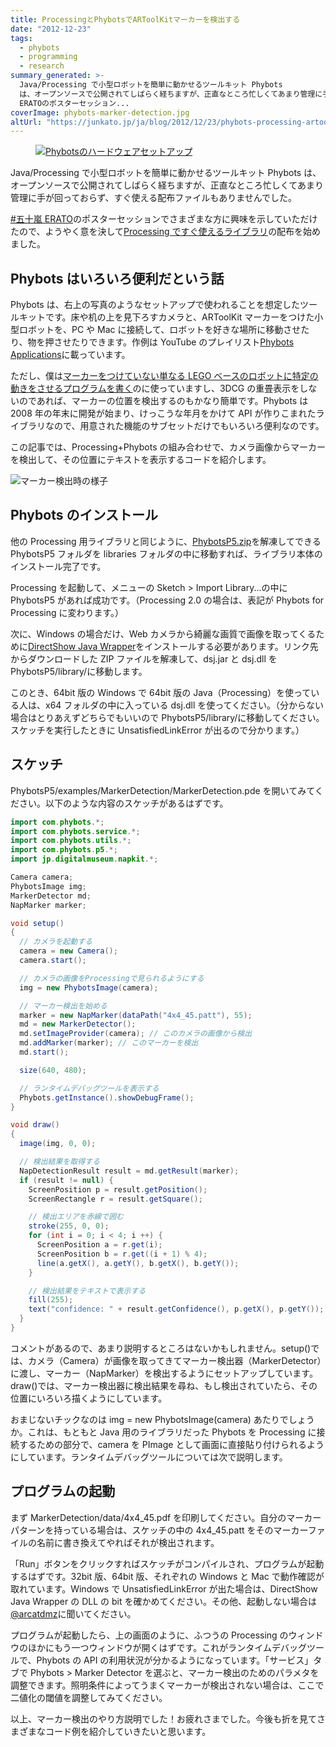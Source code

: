 ```yaml
---
title: ProcessingとPhybotsでARToolKitマーカーを検出する
date: "2012-12-23"
tags:
  - phybots
  - programming
  - research
summary_generated: >-
  Java/Processing で小型ロボットを簡単に動かせるツールキット Phybots
  は、オープンソースで公開されてしばらく経ちますが、正直なところ忙しくてあまり管理に手が回っておらず、すぐ使える配布ファイルもありませんでした。#五十嵐
  ERATOのポスターセッション...
coverImage: phybots-marker-detection.jpg
altUrl: "https://junkato.jp/ja/blog/2012/12/23/phybots-processing-artoolkit"
---
```


<figure className="right">
  <a href="/images/phybots-overview.jpg"><img src="/images/phybots-overview-300x211.jpg" alt="Phybotsのハードウェアセットアップ" /></a>
</figure>

Java/Processing で小型ロボットを簡単に動かせるツールキット Phybots は、オープンソースで公開されてしばらく経ちますが、正直なところ忙しくてあまり管理に手が回っておらず、すぐ使える配布ファイルもありませんでした。

[#五十嵐 ERATO](http://togetter.com/li/425443)のポスターセッションでさまざまな方に興味を示していただけたので、ようやく意を決して[Processing ですぐ使えるライブラリ](https://github.com/arcatdmz/phybots/blob/master/dist/PhybotsP5.zip "Phybots 1.0.0 for Processing")の配布を始めました。

## Phybots はいろいろ便利だという話

Phybots は、右上の写真のようなセットアップで使われることを想定したツールキットです。床や机の上を見下ろすカメラと、ARToolKit マーカーをつけた小型ロボットを、PC や Mac に接続して、ロボットを好きな場所に移動させたり、物を押させたりできます。作例は YouTube のプレイリスト[Phybots Applications](https://www.youtube.com/playlist?list=PL5EC9CECDDBEA183A)に載っています。

ただし、僕は[マーカーをつけていない単なる LEGO ベースのロボットに特定の動きをさせるプログラムを書く](https://junkato.jp/ja/picode/ "Picode: ソースコードに写真を貼り込める統合開発環境 ")のに使っていますし、3DCG の重畳表示をしないのであれば、マーカーの位置を検出するのもかなり簡単です。Phybots は 2008 年の年末に開発が始まり、けっこうな年月をかけて API が作りこまれたライブラリなので、用意された機能のサブセットだけでもいろいろ便利なのです。

この記事では、Processing+Phybots の組み合わせで、カメラ画像からマーカーを検出して、その位置にテキストを表示するコードを紹介します。

![](/images/phybots-marker-detection.jpg "マーカー検出時の様子")

## Phybots のインストール

他の Processing 用ライブラリと同じように、[PhybotsP5.zip](https://github.com/arcatdmz/phybots/blob/master/dist/PhybotsP5.zip "Phybots 1.0.0 for Processing")を解凍してできる PhybotsP5 フォルダを libraries フォルダの中に移動すれば、ライブラリ本体のインストール完了です。

Processing を起動して、メニューの Sketch > Import Library...の中に PhybotsP5 があれば成功です。（Processing 2.0 の場合は、表記が Phybots for Processing に変わります。）

次に、Windows の場合だけ、Web カメラから綺麗な画質で画像を取ってくるために[DirectShow Java Wrapper](http://www.humatic.de/htools/dsj/download.htm)をインストールする必要があります。リンク先からダウンロードした ZIP ファイルを解凍して、dsj.jar と dsj.dll を PhybotsP5/library/に移動します。

このとき、64bit 版の Windows で 64bit 版の Java（Processing）を使っている人は、x64 フォルダの中に入っている dsj.dll を使ってください。（分からない場合はとりあえずどちらでもいいので PhybotsP5/library/に移動してください。スケッチを実行したときに UnsatisfiedLinkError が出るので分かります。）

## スケッチ

PhybotsP5/examples/MarkerDetection/MarkerDetection.pde を開いてみてください。以下のような内容のスケッチがあるはずです。

```java
import com.phybots.*;
import com.phybots.service.*;
import com.phybots.utils.*;
import com.phybots.p5.*;
import jp.digitalmuseum.napkit.*;

Camera camera;
PhybotsImage img;
MarkerDetector md;
NapMarker marker;

void setup()
{
  // カメラを起動する
  camera = new Camera();
  camera.start();

  // カメラの画像をProcessingで見られるようにする
  img = new PhybotsImage(camera);

  // マーカー検出を始める
  marker = new NapMarker(dataPath("4x4_45.patt"), 55);
  md = new MarkerDetector();
  md.setImageProvider(camera); // このカメラの画像から検出
  md.addMarker(marker); // このマーカーを検出
  md.start();

  size(640, 480);

  // ランタイムデバッグツールを表示する
  Phybots.getInstance().showDebugFrame();
}

void draw()
{
  image(img, 0, 0);

  // 検出結果を取得する
  NapDetectionResult result = md.getResult(marker);
  if (result != null) {
    ScreenPosition p = result.getPosition();
    ScreenRectangle r = result.getSquare();

    // 検出エリアを赤線で囲む
    stroke(255, 0, 0);
    for (int i = 0; i < 4; i ++) {
      ScreenPosition a = r.get(i);
      ScreenPosition b = r.get((i + 1) % 4);
      line(a.getX(), a.getY(), b.getX(), b.getY());
    }

    // 検出結果をテキストで表示する
    fill(255);
    text("confidence: " + result.getConfidence(), p.getX(), p.getY());
  }
}
```

コメントがあるので、あまり説明するところはないかもしれません。setup()では、カメラ（Camera）が画像を取ってきてマーカー検出器（MarkerDetector）に渡し、マーカー（NapMarker）を検出するようにセットアップしています。draw()では、マーカー検出器に検出結果を尋ね、もし検出されていたら、その位置にいろいろ描くようにしています。

おまじないチックなのは img = new PhybotsImage(camera) あたりでしょうか。これは、もともと Java 用のライブラリだった Phybots を Processing に接続するための部分で、camera を PImage として画面に直接貼り付けられるようにしています。ランタイムデバッグツールについては次で説明します。

## プログラムの起動

まず MarkerDetection/data/4x4_45.pdf を印刷してください。自分のマーカーパターンを持っている場合は、スケッチの中の 4x4_45.patt をそのマーカーファイルの名前に書き換えてやればそれが検出されます。

「Run」ボタンをクリックすればスケッチがコンパイルされ、プログラムが起動するはずです。32bit 版、64bit 版、それぞれの Windows と Mac で動作確認が取れています。Windows で UnsatisfiedLinkError が出た場合は、DirectShow Java Wrapper の DLL の bit を確かめてください。その他、起動しない場合は[@arcatdmz](http://twitter.com/arcatdmz)に聞いてください。

プログラムが起動したら、上の画面のように、ふつうの Processing のウィンドウのほかにもう一つウィンドウが開くはずです。これがランタイムデバッグツールで、Phybots の API の利用状況が分かるようになっています。「サービス」タブで Phybots > Marker Detector を選ぶと、マーカー検出のためのパラメタを調整できます。照明条件によってうまくマーカーが検出されない場合は、ここで二値化の閾値を調整してみてください。

以上、マーカー検出のやり方説明でした！お疲れさまでした。今後も折を見てさまざまなコード例を紹介していきたいと思います。
